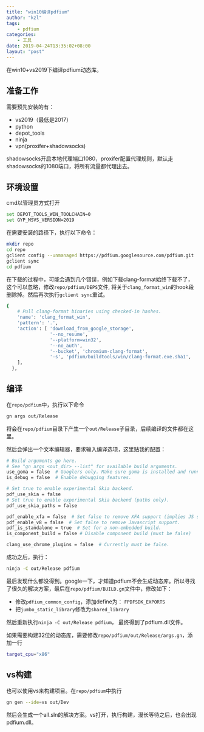 ```yaml
---
title: "win10编译pdfium"
author: "kzl"
tags: 
	- pdfium
categories:
	- 工具
date: 2019-04-24T13:35:02+08:00
layout: "post"
---
```


在win10+vs2019下编译pdfium动态库。

## 准备工作

需要预先安装的有：

* vs2019（最低是2017）
* python
* depot_tools
* ninja
* vpn(proxifer+shadowsocks)

shadowsocks开启本地代理端口1080，proxifer配置代理规则，默认走shadowsocks的1080端口，将所有流量都代理出去。



## 环境设置

cmd以管理员方式打开

```bash
set DEPOT_TOOLS_WIN_TOOLCHAIN=0
set GYP_MSVS_VERSION=2019
```

在需要安装的路径下，执行以下命令：

```bash
mkdir repo
cd repo
gclient config --unmanaged https://pdfium.googlesource.com/pdfium.git
gclient sync
cd pdfium
```

在下载的过程中，可能会遇到几个错误，例如下载clang-format始终下载不了，这个可以忽略，修改`repo/pdfium/DEPS`文件, 将关于`clang_format_win`的hook段删除掉。然后再次执行`gclient sync`重试。

```bash
{
    # Pull clang-format binaries using checked-in hashes.
    'name': 'clang_format_win',
    'pattern': '.',
    'action': [ 'download_from_google_storage',
                '--no_resume',
                '--platform=win32',
                '--no_auth',
                '--bucket', 'chromium-clang-format',
                '-s', 'pdfium/buildtools/win/clang-format.exe.sha1',
    ],
  },
```



## 编译

在`repo/pdfium`中，执行以下命令

```bash
gn args out/Release
```

将会在`repo/pdfium`目录下产生一个`out/Release`子目录，后续编译的文件都在这里。

然后会弹出一个文本编辑器，要求输入编译选项，这里贴我的配置：

```bash
# Build arguments go here.
# See "gn args <out_dir> --list" for available build arguments.
use_goma = false  # Googlers only. Make sure goma is installed and running first.
is_debug = false  # Enable debugging features.

# Set true to enable experimental Skia backend.
pdf_use_skia = false
# Set true to enable experimental Skia backend (paths only).
pdf_use_skia_paths = false

pdf_enable_xfa = false  # Set false to remove XFA support (implies JS support).
pdf_enable_v8 = false  # Set false to remove Javascript support.
pdf_is_standalone = true  # Set for a non-embedded build.
is_component_build = false # Disable component build (must be false)

clang_use_chrome_plugins = false  # Currently must be false.
```

成功之后，执行：

```bash
ninja -C out/Release pdfium
```



最后发现什么都没得到。google一下，才知道pdfium不会生成动态库。所以寻找了很久的解决方案，最后在`repo/pdfium/BUILD.gn`文件中，修改如下：

* 修改`pdfium_common_config`，添加define为： `FPDFSDK_EXPORTS`
* 把`jumbo_static_library`修改为`shared_library`



然后重新执行`ninja -C out/Release pdfium`， 最终得到了pdfium.dll文件。

如果需要构建32位的动态库，需要修改`repo/pdfium/out/Release/args.gn`，添加一行

```bash
target_cpu="x86"
```



## vs构建

也可以使用vs来构建项目。在`repo/pdfium`中执行

```bash
gn gen --ide=vs out/Dev
```



然后会生成一个all.sln的解决方案。vs打开，执行构建，漫长等待之后，也会出现pdfium.dll。
